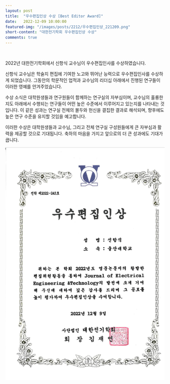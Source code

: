 ```yaml
---
layout: post
title:  "우수편집인상 수상 [Best Editor Award]" 
date:   2022-12-09 10:00:00
featured-img: "/images/posts/2212/우수편집인상_221209.png"
short-content: "대한전기학회 우수편집인상 수상" 
comments: true
---
```


<br> 


2022년 대한전기학회에서 신항식 교수님이 우수편집인사를 수상하였습니다.

신항식 교수님은 학술지 편집에 기여한 노고와 뛰어난 능력으로 우수편집인사를 수상하게 되었습니다. 그동안의 학문적인 업적과 교수님의 리더십 아래에서 진행된 연구들이 이러한 영예를 안겨주었습니다.

수상 소식은 대학원생들과 연구원들이 함께하는 연구실의 자부심이며, 교수님의 훌륭한 지도 아래에서 수행되는 연구들이 어떤 높은 수준에서 이루어지고 있는지를 나타내는 것입니다. 이 같은 성과는 연구실 전체의 몰두와 헌신을 결집한 결과로 해석되며, 향후에도 높은 연구 수준을 유지할 것임을 예고합니다.

이러한 수상은 대학원생들과 교수님, 그리고 전체 연구실 구성원들에게 큰 자부심과 활력을 제공할 것으로 기대됩니다. 축하의 마음을 가지고 앞으로의 더 큰 성과에도 기대가 큽니다.

<span class="image featured" style="max-width: 50%; max-height: 50%"><img src="/images/posts/2212/우수편집인상_221209.png" alt="" style="wdith:50% ,height:50%"></span>